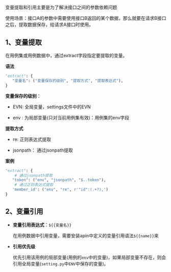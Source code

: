 # 

变量提取和引用主要是为了解决接口之间的参数依赖问题

使用场景：接口A的参数中需要使用接口B返回的某个数据，那么就要在请求B接口之后，提取数据保存，给请求A接口时使用。

## 1、变量提取

在用例集或用例数据中，通过extract字段指定要提取的变量。

**语法**

```python
"extract": {
   "变量名": ("变量保存的级别", "提取方式", "提取表达式"),
}
```

**变量保存的级别**：

- EVN: 全局变量，settings文件中的EVN

- env : 为局部变量(只对当前用例集有效)：用例集的env字段

**提取方式**

- re: 正则表达式提取

- jsonpath： 通过jsonpath提取

**案例**

```python
"extract": {
    # 通过jsonpath提取
   "token": ("env", "jsonpath", "$..token"),
    # 通过正则表达式提取
   'member_id': ("env", "re", r'"id":(.+?),')
}
```



## 2、变量引用

- **变量引用表达式**：`${{变量名}}`

    在用例数据中引用变量，需要安装apin中定义的变量引用语法`${{name}}`来

- **引用优先级**

    优先引用该用例的局部变量(用例的`env`中的变量)，如果局部变量不存在，则会引用全局变量(`setting.py`中`ENV`中保存的变量)。

